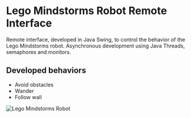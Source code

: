 # Lego Mindstorms Robot Remote Interface

Remote interface, developed in Java Swing, to control the behavior of the Lego Mindstorms robot.
Asynchronous development using Java Threads, semaphores and monitors.

## Developed behaviors

* Avoid obstacles
* Wander
* Follow wall

![Lego Mindstorms Robot](https://upload.wikimedia.org/wikipedia/commons/8/8c/Lego_Mindstorms_Nxt-FLL.jpg)